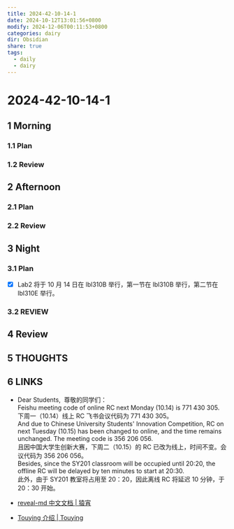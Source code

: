 ```yaml
---
title: 2024-42-10-14-1
date: 2024-10-12T13:01:56+0800
modify: 2024-12-06T00:11:53+0800
categories: dairy
dir: Obsidian
share: true
tags:
  - daily
  - dairy
---
```


# 2024-42-10-14-1

## 1 Morning

### 1.1 Plan

### 1.2 Review

## 2 Afternoon

### 2.1 Plan

### 2.2 Review

## 3 Night

### 3.1 Plan

- [x] Lab2 将于 10 月 14 日在 lbl310B 举行，第一节在 lbl310B 举行，第二节在 lbl310E 举行。

### 3.2 REVIEW

## 4 Review

## 5 THOUGHTS

## 6 LINKS

- Dear Students,  尊敬的同学们：  
Feishu meeting code of online RC next Monday (10.14) is 771 430 305.   
下周一（10.14）线上 RC 飞书会议代码为 771 430 305。  
And due to Chinese University Students' Innovation Competition, RC on next Tuesday (10.15) has been changed to online, and the time remains unchanged. The meeting code is 356 206 056.  
且因中国大学生创新大赛，下周二（10.15）的 RC 已改为线上，时间不变。会议代码为 356 206 056。  
Besides, since the SY201 classroom will be occupied until 20:20, the offline RC will be delayed by ten minutes to start at 20:30.  
此外，由于 SY201 教室将占用至 20：20，因此离线 RC 将延迟 10 分钟，于 20：30 开始。

- [reveal-md 中文文档 | 猿宵](https://werty.cn/2023/07/%E6%96%87%E6%A1%A3%E7%BF%BB%E8%AF%91/reveal-md%20%E4%B8%AD%E6%96%87%E6%96%87%E6%A1%A3/)
- [Touying 介绍 | Touying](https://touying-typ.github.io/zh/docs/intro/)